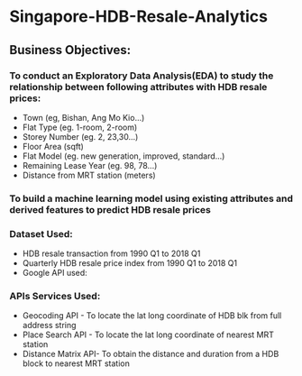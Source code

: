 # Singapore-HDB-Resale-Analytics

## Business Objectives:

### To conduct an Exploratory Data Analysis(EDA) to study the relationship between following attributes with HDB resale prices:

- Town (eg, Bishan, Ang Mo Kio...)
- Flat Type (eg. 1-room, 2-room)
- Storey Number (eg. 2, 23,30...)
- Floor Area (sqft)
- Flat Model (eg. new generation, improved, standard...)
- Remaining Lease Year (eg. 98, 78...)
- Distance from MRT station (meters)


### To build a machine learning model using existing attributes and derived features to predict HDB resale prices

### Dataset Used:

- HDB resale transaction from 1990 Q1 to 2018 Q1
- Quarterly HDB resale price index from 1990 Q1 to 2018 Q1
- Google API used:

### APIs Services Used:

- Geocoding API - To locate the lat long coordinate of HDB blk from full address string
- Place Search API - To locate the lat long coordinate of nearest MRT station
- Distance Matrix API- To obtain the distance and duration from a HDB block to nearest MRT station
